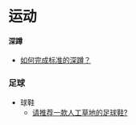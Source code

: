 # 运动

#### 深蹲
* [如何完成标准的深蹲？](https://www.zhihu.com/question/20768038/answer/16112428)

### 足球
* 球鞋
  * [请推荐一款人工草地的足球鞋?](https://www.zhihu.com/question/31509049)
